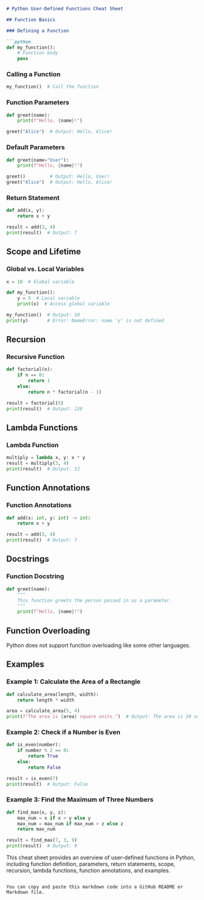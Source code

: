 

```markdown
# Python User-Defined Functions Cheat Sheet

## Function Basics

### Defining a Function

```python
def my_function():
    # Function body
    pass
```

### Calling a Function

```python
my_function()  # Call the function
```

### Function Parameters

```python
def greet(name):
    print(f"Hello, {name}!")

greet("Alice")  # Output: Hello, Alice!
```

### Default Parameters

```python
def greet(name="User"):
    print(f"Hello, {name}!")

greet()         # Output: Hello, User!
greet("Alice")  # Output: Hello, Alice!
```

### Return Statement

```python
def add(x, y):
    return x + y

result = add(3, 4)
print(result)  # Output: 7
```

## Scope and Lifetime

### Global vs. Local Variables

```python
x = 10  # Global variable

def my_function():
    y = 5  # Local variable
    print(x)  # Access global variable

my_function()  # Output: 10
print(y)       # Error: NameError: name 'y' is not defined
```

## Recursion

### Recursive Function

```python
def factorial(n):
    if n == 0:
        return 1
    else:
        return n * factorial(n - 1)

result = factorial(5)
print(result)  # Output: 120
```

## Lambda Functions

### Lambda Function

```python
multiply = lambda x, y: x * y
result = multiply(3, 4)
print(result)  # Output: 12
```

## Function Annotations

### Function Annotations

```python
def add(x: int, y: int) -> int:
    return x + y

result = add(3, 4)
print(result)  # Output: 7
```

## Docstrings

### Function Docstring

```python
def greet(name):
    """
    This function greets the person passed in as a parameter.
    """
    print(f"Hello, {name}!")
```

## Function Overloading

Python does not support function overloading like some other languages.

## Examples

### Example 1: Calculate the Area of a Rectangle

```python
def calculate_area(length, width):
    return length * width

area = calculate_area(5, 4)
print(f"The area is {area} square units.")  # Output: The area is 20 square units.
```

### Example 2: Check if a Number is Even

```python
def is_even(number):
    if number % 2 == 0:
        return True
    else:
        return False

result = is_even(7)
print(result)  # Output: False
```

### Example 3: Find the Maximum of Three Numbers

```python
def find_max(x, y, z):
    max_num = x if x > y else y
    max_num = max_num if max_num > z else z
    return max_num

result = find_max(7, 3, 9)
print(result)  # Output: 9
```

This cheat sheet provides an overview of user-defined functions in Python, including function definition, parameters, return statements, scope, recursion, lambda functions, function annotations, and examples.
```

You can copy and paste this markdown code into a GitHub README or Markdown file.
